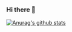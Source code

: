 ### Hi there 👋

<!--
**wangshub/wangshub** is a ✨ _special_ ✨ repository because its `README.md` (this file) appears on your GitHub profile.

Here are some ideas to get you started:

- 🔭 I’m currently working on ...
- 🌱 I’m currently learning ...
- 👯 I’m looking to collaborate on ...
- 🤔 I’m looking for help with ...
- 💬 Ask me about ...
- 📫 How to reach me: ...
- 😄 Pronouns: ...
- ⚡ Fun fact: ...
-->

[![Anurag's github stats](https://github-readme-stats.vercel.app/api?username=wangshub&show_icons=true&theme=vue-dark)](https://github.com/anuraghazra/github-readme-stats)

<!-- <img alt="🦑" align="left" width="400px" src="https://github.com/wangshub/wangshub/blob/main/metrics.svg">
<img alt="🦑" align="left" width="400px" src="https://github.com/wangshub/wangshub/blob/main/metrics.additional.svg"> -->

